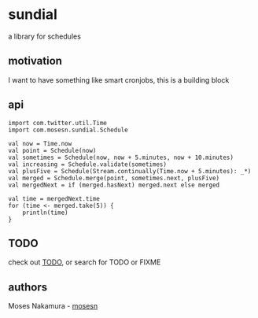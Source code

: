 # sundial
a library for schedules

## motivation
I want to have something like smart cronjobs, this is a building block

## api
```
import com.twitter.util.Time
import com.mosesn.sundial.Schedule

val now = Time.now
val point = Schedule(now)
val sometimes = Schedule(now, now + 5.minutes, now + 10.minutes)
val increasing = Schedule.validate(sometimes)
val plusFive = Schedule(Stream.continually(Time.now + 5.minutes): _*)
val merged = Schedule.merge(point, sometimes.next, plusFive)
val mergedNext = if (merged.hasNext) merged.next else merged

val time = mergedNext.time
for (time <- merged.take(5)) {
    println(time)
}
```

## TODO
check out [TODO](TODO.md), or search for TODO or FIXME

## authors
Moses Nakamura - [mosesn](https://github.com/mosesn)

